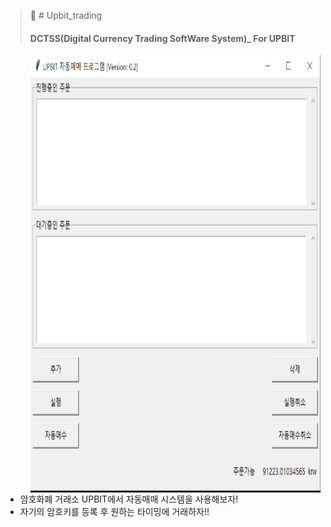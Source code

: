 >🎁 # Upbit_trading
>#### DCTSS(Digital Currency Trading SoftWare System)_ For UPBIT

><img src="./ReadmeImg.png" height=700 align="left">

+ 암호화폐 거래소 UPBIT에서 자동매매 시스템을 사용해보자!
+ 자기의 암호키를 등록 후 원하는 타이밍에 거래하자!!
